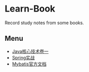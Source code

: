 # Learn-Book
Record study notes from some books.

## Menu

- [Java核心技术卷一](https://github.com/Wisdom12333/Learn-Book/tree/main/Java%E6%A0%B8%E5%BF%83%E6%8A%80%E6%9C%AF%E5%8D%B7%E4%B8%80)
- [Spring实战](https://github.com/Wisdom12333/Learn-Book/tree/main/Spring%20In%20Action)
- [Mybatis官方文档](https://github.com/Wisdom12333/Learn-Book/tree/main/Mybatis官方文档)


